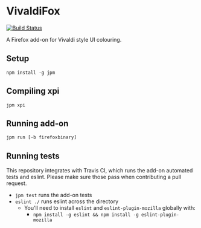 # VivaldiFox
[![Build Status](https://travis-ci.org/nt1m/vivaldi-fox.svg?branch=master)](https://travis-ci.org/nt1m/vivaldi-fox)

A Firefox add-on for Vivaldi style UI colouring.

## Setup
`npm install -g jpm`

## Compiling xpi
`jpm xpi`

## Running add-on
`jpm run [-b firefoxbinary]`

## Running tests
This repository integrates with Travis CI, which runs the add-on automated tests and eslint. Please make sure those pass when contributing a pull request.

- `jpm test` runs the add-on tests
- `eslint ./` runs eslint across the directory 
	- You'll need to install `eslint` and `eslint-plugin-mozilla` globally with:
		- `npm install -g eslint && npm install -g eslint-plugin-mozilla`

